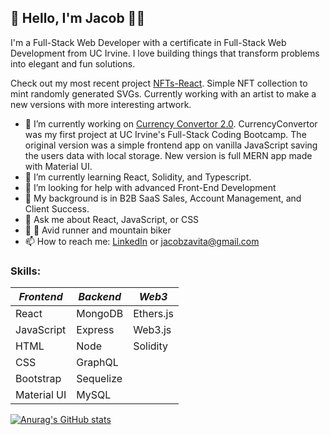 <link rel="stylesheet" href="https://cdn.jsdelivr.net/gh/devicons/devicon@v2.12.0/devicon.min.css">

## 👋 Hello, I'm Jacob  🧑‍💻

I'm a Full-Stack Web Developer with a certificate in Full-Stack Web Development from UC Irvine. I love building things that transform problems into elegant and fun solutions.

Check out my most recent project [NFTs-React](https://github.com/JacobZavita/nfts-react). Simple NFT collection to mint randomly generated SVGs. Currently working with an artist to make a new versions with more interesting artwork.

- 🔭 I’m currently working on [Currency Convertor 2.0](https://github.com/JacobZavita/CurrencyConverter). CurrencyConvertor was my first project at UC Irvine's Full-Stack Coding Bootcamp. The original version was a simple frontend app on vanilla JavaScript saving the users data with local storage. New version is full MERN app made with Material UI.
- 🌱 I’m currently learning React, Solidity, and Typescript.
- 🤔 I’m looking for help with advanced Front-End Development
- 💪 My background is in B2B SaaS Sales, Account Management, and Client Success.
- 💬 Ask me about React, JavaScript, or CSS
- 🏃 🚵 Avid runner and mountain biker
- 📫 How to reach me: [LinkedIn](https://www.linkedin.com/in/jacob-zavita/) or [jacobzavita@gmail.com](mailto:jacobzavita@gmail.com?subject=Hello)

### Skills:

| *Frontend* | *Backend* | *Web3* |
| ----- | ----- | ----- |
| React | MongoDB | Ethers.js |
| JavaScript | Express | Web3.js |
| HTML | Node | Solidity |
| CSS | GraphQL | |
| Bootstrap | Sequelize | |
| Material UI | MySQL | |

[![Anurag's GitHub stats](https://github-readme-stats.vercel.app/api?username=jacobzavita)](https://github.com/anuraghazra/github-readme-stats)
